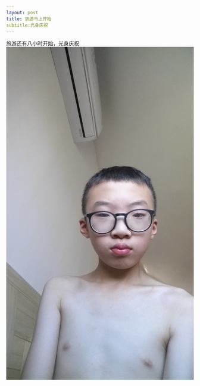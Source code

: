 ```yaml
---
layout: post
title: 旅游马上开始
subtitle:光身庆祝
---
```

旅游还有八小时开始，光身庆祝
![what](https://github.com/lblogs/lblogs.github.io/blob/master/img/2019-08-05%2010.17.02.jpg)
